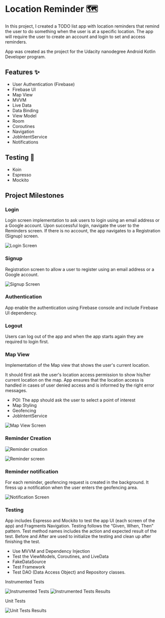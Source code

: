 # Location Reminder 🗺️

In this project, I created a TODO list app with location reminders that remind the user to do something when the user is at a specific location. The app will require the user to create an account and login to set and access reminders.

App was created as the project for the Udacity nanodegree Android Kotlin Developer program.

## Features ✨

- User Authentication (Firebase)
- Firebase UI
- Map View
- MVVM
- Live Data
- Data Binding
- View Model
- Room
- Coroutines
- Navigation
- JobIntentService
- Notifications

## Testing 🧪

- Koin
- Espresso
- Mockito

## Project Milestones

### Login

Login screen implementation to ask users to login using an email address or a Google account. Upon successful login, navigate the user to the Reminders screen. If there is no account, the app navigates to a Registration (Signup) screen.

![Login Screen](images/LoginPage.png)

### Signup

Registration screen to allow a user to register using an email address or a Google account.

![Signup Screen](images/SignUpPage.png)

### Authentication

App enable the authentication using Firebase console and include Firebase UI dependency.

### Logout

Users can log out of the app and when the app starts again they are required to login first.

### Map View

Implementation of the Map view that shows the user's current location.

It should first ask the user's location access permission to show his/her current location on the map. App ensures that the location access is handled in cases of user denied access and is informed by the right error messages.

- POI: The app should ask the user to select a point of interest
- Map Styling
- Geofencing
- JobIntentService

![Map View Screen](images/MapView.png)

### Reminder Creation

![Reminder creation](images/ReminderCreation.png)

![Reminder screen](images/RemindersScreen.png)

### Reminder notification

For each reminder, geofencing request is created in the background. It firess up a notification when the user enters the geofencing area.

![Notification Screen](images/Notification.png)

### Testing

App includes Espresso and Mockito to test the app UI (each screen of the app) and Fragments Navigation. Testing follows the “Given, When, Then” pattern. Test method names includes the action and expected result of the test. Before and After are used to initialize the testing and clean up after finishing the test.

- Use MVVM and Dependency Injection
- Test the ViewModels, Coroutines, and LiveData
- FakeDataSource
- Test Framework
- Test DAO (Data Access Object) and Repository classes.

Instrumented Tests

![Instrumented Tests](images/InstrumentedTests.gif)
![Instrumented Tests Results](images/InstrumentedTestResults.png)

Unit Tests

![Unit Tests Results](images/UnitTestsResults.png)